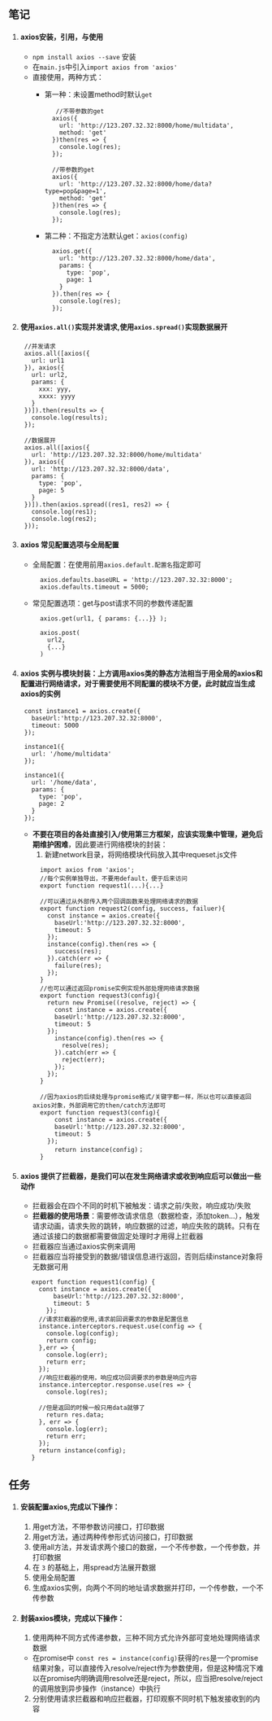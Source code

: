 ## 笔记
1. #### axios安装，引用，与使用
    + `npm install axios --save` 安装
    + 在`main.js`中引入`import axios from 'axios'`
    + 直接使用，两种方式：
      + 第一种：未设置method时默认`get`
        ```
           //不带参数的get
          axios({
            url: 'http://123.207.32.32:8000/home/multidata',
            method: 'get'
          })then(res => {
            console.log(res);
          });

          //带参数的get
          axios({
            url: 'http://123.207.32.32:8000/home/data?type=pop&page=1',
            method: 'get'
          })then(res => {
            console.log(res);
          });
        ```

      + 第二种：不指定方法默认get：`axios(config)`
        ```
          axios.get({
            url: 'http://123.207.32.32:8000/home/data',
            params: {
              type: 'pop',
              page: 1
            }
          }).then(res => {
            console.log(res);
          });
        ``` 

2. #### 使用`axios.all()`实现并发请求,使用`axios.spread()`实现数据展开
   ```
    //并发请求
    axios.all([axios({
      url: url1
    }), axios({
      url: url2,
      params: {
        xxx: yyy,
        xxxx: yyyy
      }
    })]).then(results => {
      console.log(results);
    }); 

    //数据展开
    axios.all([axios({
      url: 'http://123.207.32.32:8000/home/multidata'
    }), axios({
      url: 'http://123.207.32.32:8000/data',
      params: {
        type: 'pop',
        page: 5
      }
    })]).then(axios.spread((res1, res2) => {
      console.log(res1);
      console.log(res2);
    })); 
     ```

3. #### axios 常见配置选项与全局配置
    + 全局配置：在使用前用`axios.default.配置名`指定即可
      ```
        axios.defaults.baseURL = 'http://123.207.32.32:8000';
        axios.defaults.timeout = 5000;
      ``` 
    + 常见配置选项：get与post请求不同的参数传递配置
      ```
        axios.get(url1, { params: {...}} );

        axios.post(
          url2,
          {...}
        )
      ```
4. #### axios 实例与模块封装：上方调用axios类的静态方法相当于用全局的axios和配置进行网络请求，对于需要使用不同配置的模块不方便，此时就应当生成axios的实例
    ```
     const instance1 = axios.create({
       baseUrl:'http://123.207.32.32:8000',
       timeout: 5000
     });

     instance1({
       url: '/home/multidata'
     });

     instance1({
       url: '/home/data',
       params: {
         type: 'pop',
         page: 2
       }
     });
    ```
    + **不要在项目的各处直接引入/使用第三方框架，应该实现集中管理，避免后期维护困难**，因此要进行网络模块的封装：
      1. 新建network目录，将网络模块代码放入其中requeset.js文件
      ```
        import axios from 'axios';
        //每个实例单独导出，不要用default，便于后来访问
        export function request1(...){...}

        //可以通过从外部传入两个回调函数来处理网络请求的数据
        export function request2(config, success, failuer){
          const instance = axios.create({
            baseUrl:'http://123.207.32.32:8000',
            timeout: 5
          });
          instance(config).then(res => {
            success(res);
          }).catch(err => {
            failure(res);
          });
        }
        //也可以通过返回promise实例实现外部处理网络请求数据
        export function request3(config){
          return new Promise((resolve, reject) => {
            const instance = axios.create({
            baseUrl:'http://123.207.32.32:8000',
            timeout: 5
          });
            instance(config).then(res => {
              resolve(res);
            }).catch(err => {
              reject(err);
            });
          });
        }

        //因为axios的后续处理与promise格式/关键字都一样，所以也可以直接返回axios对象，外部调用它的then/catch方法即可
        export function request3(config){
            const instance = axios.create({
            baseUrl:'http://123.207.32.32:8000',
            timeout: 5
          });
            return instance(config)；
        }
      ```
5. #### axios 提供了拦截器，是我们可以在发生网络请求或收到响应后可以做出一些动作
   + 拦截器会在四个不同的时机下被触发：请求之前/失败，响应成功/失败
   + **拦截器的使用场景**：需要修改请求信息（数据检查，添加token...），触发请求动画，请求失败的跳转，响应数据的过滤，响应失败的跳转。只有在通过该接口的数据都需要做固定处理时才用得上拦截器
   + 拦截器应当通过axios实例来调用
   + 拦截器应当将接受到的数据/错误信息进行返回，否则后续instance对象将无数据可用
   ```
      export function request1(config) {
        const instance = axios.create({
            baseUrl:'http://123.207.32.32:8000',
            timeout: 5
          });
        //请求拦截器的使用,请求前回调要求的参数是配置信息
        instance.interceptors.request.use(config => {
          console.log(config);
          return config;
        },err => {
          console.log(err);
          return err;
        });
        //响应拦截器的使用，响应成功回调要求的参数是响应内容
        instance.interceptor.response.use(res => {
          console.log(res);

        //但是返回的时候一般只用data就够了
          return res.data;
        }, err => {
          console.log(err);
          return err;
        });
        return instance(config);
      }
   ```

## 任务
1.  #### 安装配置axios,完成以下操作：
    1. 用get方法，不带参数访问接口，打印数据
    2. 用get方法，通过两种传参形式访问接口，打印数据
    3. 使用all方法，并发请求两个接口的数据，一个不传参数，一个传参数，并打印数据
    4. 在 `3` 的基础上，用spread方法展开数据
    5. 使用全局配置
    6. 生成axios实例，向两个不同的地址请求数据并打印，一个传参数，一个不传参数
2. #### 封装axios模块，完成以下操作：
    1. 使用两种不同方式传递参数，三种不同方式允许外部可变地处理网络请求数据
      + 在promise中 `const res = instance(config)`获得的`res`是一个promise结果对象，可以直接传入resolve/reject作为参数使用，但是这种情况下难以在promise内明确调用resolve还是reject，所以，应当把resolve/reject的调用放到异步操作（instance）中执行
    2. 分别使用请求拦截器和响应拦截器，打印观察不同时机下触发接收到的内容